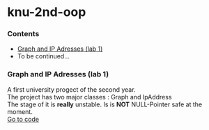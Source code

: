 # knu-2nd-oop

### Contents
* [Graph and IP Adresses (lab 1)](https://github.com/tochanenko/knu-2nd-oop#graph-and-ip-adresses-lab-1)
* To be continued...

### Graph and IP Adresses (lab 1)
A first university progect of the second year.\
The project has two major classes : Graph and IpAddress\
The stage of it is **really** unstable. Is is **NOT** NULL-Pointer safe at the moment.\
[Go to code](https://github.com/tochanenko/knu-2nd-oop/tree/master/Graph-IP-Addresses/Graph-IP-Addresses)